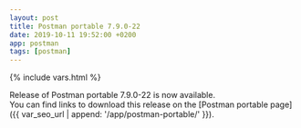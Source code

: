 ```yaml
---
layout: post
title: Postman portable 7.9.0-22
date: 2019-10-11 19:52:00 +0200
app: postman
tags: [postman]
---
```

{% include vars.html %}

Release of Postman portable 7.9.0-22 is now available.<br />
You can find links to download this release on the [Postman portable page]({{ var_seo_url | append: '/app/postman-portable/' }}).
